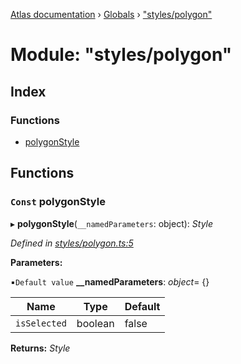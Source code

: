 [Atlas documentation](../README.md) › [Globals](../globals.md) › ["styles/polygon"](_styles_polygon_.md)

# Module: "styles/polygon"

## Index

### Functions

* [polygonStyle](_styles_polygon_.md#const-polygonstyle)

## Functions

### `Const` polygonStyle

▸ **polygonStyle**(`__namedParameters`: object): *Style*

*Defined in [styles/polygon.ts:5](https://github.com/chronark/atlas/blob/eb59b04/src/styles/polygon.ts#L5)*

**Parameters:**

▪`Default value`  **__namedParameters**: *object*= {}

Name | Type | Default |
------ | ------ | ------ |
`isSelected` | boolean | false |

**Returns:** *Style*
